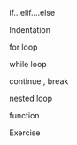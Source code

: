 

if...elif....else

Indentation

for loop

while loop

continue , break

nested loop

function

Exercise




